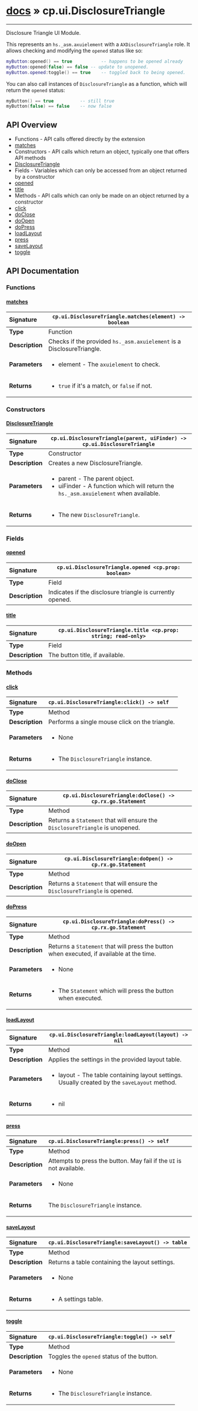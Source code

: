 # [docs](index.md) » cp.ui.DisclosureTriangle
---

Disclosure Triangle UI Module.

This represents an `hs._asm.axuielement` with a `AXDisclosureTriangle` role.
It allows checking and modifying the `opened` status like so:

```lua
myButton:opened() == true			-- happens to be opened already
myButton:opened(false) == false	-- update to unopened.
myButton.opened:toggle() == true	-- toggled back to being opened.
```

You can also call instances of `DisclosureTriangle` as a function, which will return
the `opened` status:

```lua
myButton() == true			-- still true
myButton(false) == false	-- now false
```

## API Overview
* Functions - API calls offered directly by the extension
 * [matches](#matches)
* Constructors - API calls which return an object, typically one that offers API methods
 * [DisclosureTriangle](#disclosuretriangle)
* Fields - Variables which can only be accessed from an object returned by a constructor
 * [opened](#opened)
 * [title](#title)
* Methods - API calls which can only be made on an object returned by a constructor
 * [click](#click)
 * [doClose](#doclose)
 * [doOpen](#doopen)
 * [doPress](#dopress)
 * [loadLayout](#loadlayout)
 * [press](#press)
 * [saveLayout](#savelayout)
 * [toggle](#toggle)

## API Documentation

### Functions

#### [matches](#matches)
| <span style="float: left;">**Signature**</span> | <span style="float: left;">`cp.ui.DisclosureTriangle.matches(element) -> boolean` </span>                                                          |
| -----------------------------------------------------|---------------------------------------------------------------------------------------------------------|
| **Type**                                             | Function |
| **Description**                                      | Checks if the provided `hs._asm.axuielement` is a DisclosureTriangle. |
| **Parameters**                                       | <ul><li>element      - The <code>axuielement</code> to check.</li></ul> |
| **Returns**                                          | <ul><li><code>true</code> if it's a match, or <code>false</code> if not.</li></ul> |

### Constructors

#### [DisclosureTriangle](#disclosuretriangle)
| <span style="float: left;">**Signature**</span> | <span style="float: left;">`cp.ui.DisclosureTriangle(parent, uiFinder) -> cp.ui.DisclosureTriangle` </span>                                                          |
| -----------------------------------------------------|---------------------------------------------------------------------------------------------------------|
| **Type**                                             | Constructor |
| **Description**                                      | Creates a new DisclosureTriangle. |
| **Parameters**                                       | <ul><li>parent       - The parent object.</li><li>uiFinder     - A function which will return the <code>hs._asm.axuielement</code> when available.</li></ul> |
| **Returns**                                          | <ul><li>The new <code>DisclosureTriangle</code>.</li></ul> |

### Fields

#### [opened](#opened)
| <span style="float: left;">**Signature**</span> | <span style="float: left;">`cp.ui.DisclosureTriangle.opened <cp.prop: boolean>` </span>                                                          |
| -----------------------------------------------------|---------------------------------------------------------------------------------------------------------|
| **Type**                                             | Field |
| **Description**                                      | Indicates if the disclosure triangle is currently opened. |

#### [title](#title)
| <span style="float: left;">**Signature**</span> | <span style="float: left;">`cp.ui.DisclosureTriangle.title <cp.prop: string; read-only>` </span>                                                          |
| -----------------------------------------------------|---------------------------------------------------------------------------------------------------------|
| **Type**                                             | Field |
| **Description**                                      | The button title, if available. |

### Methods

#### [click](#click)
| <span style="float: left;">**Signature**</span> | <span style="float: left;">`cp.ui.DisclosureTriangle:click() -> self` </span>                                                          |
| -----------------------------------------------------|---------------------------------------------------------------------------------------------------------|
| **Type**                                             | Method |
| **Description**                                      | Performs a single mouse click on the triangle. |
| **Parameters**                                       | <ul><li>None</li></ul> |
| **Returns**                                          | <ul><li>The <code>DisclosureTriangle</code> instance.</li></ul> |

#### [doClose](#doclose)
| <span style="float: left;">**Signature**</span> | <span style="float: left;">`cp.ui.DisclosureTriangle:doClose() -> cp.rx.go.Statement` </span>                                                          |
| -----------------------------------------------------|---------------------------------------------------------------------------------------------------------|
| **Type**                                             | Method |
| **Description**                                      | Returns a `Statement` that will ensure the `DisclosureTriangle` is unopened. |

#### [doOpen](#doopen)
| <span style="float: left;">**Signature**</span> | <span style="float: left;">`cp.ui.DisclosureTriangle:doOpen() -> cp.rx.go.Statement` </span>                                                          |
| -----------------------------------------------------|---------------------------------------------------------------------------------------------------------|
| **Type**                                             | Method |
| **Description**                                      | Returns a `Statement` that will ensure the `DisclosureTriangle` is opened. |

#### [doPress](#dopress)
| <span style="float: left;">**Signature**</span> | <span style="float: left;">`cp.ui.DisclosureTriangle:doPress() -> cp.rx.go.Statement` </span>                                                          |
| -----------------------------------------------------|---------------------------------------------------------------------------------------------------------|
| **Type**                                             | Method |
| **Description**                                      | Returns a `Statement` that will press the button when executed, if available at the time. |
| **Parameters**                                       | <ul><li>None</li></ul> |
| **Returns**                                          | <ul><li>The <code>Statement</code> which will press the button when executed.</li></ul> |

#### [loadLayout](#loadlayout)
| <span style="float: left;">**Signature**</span> | <span style="float: left;">`cp.ui.DisclosureTriangle:loadLayout(layout) -> nil` </span>                                                          |
| -----------------------------------------------------|---------------------------------------------------------------------------------------------------------|
| **Type**                                             | Method |
| **Description**                                      | Applies the settings in the provided layout table. |
| **Parameters**                                       | <ul><li>layout       - The table containing layout settings. Usually created by the <code>saveLayout</code> method.</li></ul> |
| **Returns**                                          | <ul><li>nil</li></ul> |

#### [press](#press)
| <span style="float: left;">**Signature**</span> | <span style="float: left;">`cp.ui.DisclosureTriangle:press() -> self` </span>                                                          |
| -----------------------------------------------------|---------------------------------------------------------------------------------------------------------|
| **Type**                                             | Method |
| **Description**                                      | Attempts to press the button. May fail if the `UI` is not available. |
| **Parameters**                                       | <ul><li>None</li></ul> |
| **Returns**                                          | <p>The <code>DisclosureTriangle</code> instance.</p> |

#### [saveLayout](#savelayout)
| <span style="float: left;">**Signature**</span> | <span style="float: left;">`cp.ui.DisclosureTriangle:saveLayout() -> table` </span>                                                          |
| -----------------------------------------------------|---------------------------------------------------------------------------------------------------------|
| **Type**                                             | Method |
| **Description**                                      | Returns a table containing the layout settings. |
| **Parameters**                                       | <ul><li>None</li></ul> |
| **Returns**                                          | <ul><li>A settings table.</li></ul> |

#### [toggle](#toggle)
| <span style="float: left;">**Signature**</span> | <span style="float: left;">`cp.ui.DisclosureTriangle:toggle() -> self` </span>                                                          |
| -----------------------------------------------------|---------------------------------------------------------------------------------------------------------|
| **Type**                                             | Method |
| **Description**                                      | Toggles the `opened` status of the button. |
| **Parameters**                                       | <ul><li>None</li></ul> |
| **Returns**                                          | <ul><li>The <code>DisclosureTriangle</code> instance.</li></ul> |

